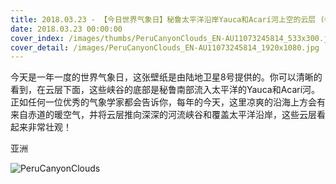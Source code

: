 ```yaml
---
title: 2018.03.23 - 【今日世界气象日】秘鲁太平洋沿岸Yauca和Acarí河上空的云层 (© Joshua Stevens/NASA)
date: 2018.03.23 00:00:00
cover_index: /images/thumbs/PeruCanyonClouds_EN-AU11073245814_533x300.jpg
cover_detail: /images/PeruCanyonClouds_EN-AU11073245814_1920x1080.jpg
---
```


今天是一年一度的世界气象日，这张壁纸是由陆地卫星8号提供的。你可以清晰的看到，在云层下面，这些峡谷的底部是秘鲁南部流入太平洋的Yauca和Acarí河。正如任何一位优秀的气象学家都会告诉你，每年的今天，这里凉爽的沿海上方会有来自赤道的暖空气，并将云层推向深深的河流峡谷和覆盖太平洋沿岸，这些云层看起来非常壮观！

亚洲

![PeruCanyonClouds](/images/PeruCanyonClouds_EN-AU11073245814_1920x1080.jpg)
